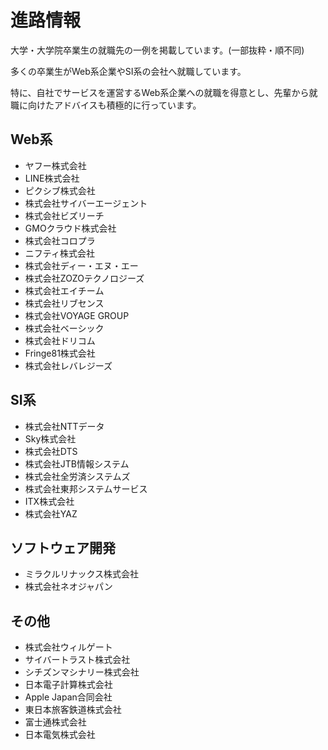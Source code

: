 # 進路情報
大学・大学院卒業生の就職先の一例を掲載しています。(一部抜粋・順不同)

多くの卒業生がWeb系企業やSI系の会社へ就職しています。

特に、自社でサービスを運営するWeb系企業への就職を得意とし、先輩から就職に向けたアドバイスも積極的に行っています。


## Web系
- ヤフー株式会社
- LINE株式会社
- ピクシブ株式会社
- 株式会社サイバーエージェント
- 株式会社ビズリーチ
- GMOクラウド株式会社
- 株式会社コロプラ
- ニフティ株式会社
- 株式会社ディー・エヌ・エー
- 株式会社ZOZOテクノロジーズ
- 株式会社エイチーム
- 株式会社リブセンス
- 株式会社VOYAGE GROUP
- 株式会社ベーシック
- 株式会社ドリコム
- Fringe81株式会社
- 株式会社レバレジーズ

## SI系
- 株式会社NTTデータ
- Sky株式会社
- 株式会社DTS
- 株式会社JTB情報システム
- 株式会社全労済システムズ
- 株式会社東邦システムサービス
- ITX株式会社
- 株式会社YAZ

## ソフトウェア開発
- ミラクルリナックス株式会社
- 株式会社ネオジャパン

## その他
- 株式会社ウィルゲート
- サイバートラスト株式会社
- シチズンマシナリー株式会社
- 日本電子計算株式会社
- Apple Japan合同会社
- 東日本旅客鉄道株式会社
- 富士通株式会社
- 日本電気株式会社

